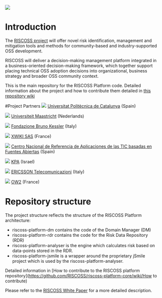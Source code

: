 ![](https://github.com/riscoss/riscoss-platform-core/wiki/images/logo_riscoss_DSP.png)
# Introduction

The [RISCOSS project](http://www.riscoss.eu) will offer novel risk identification, management and mitigation tools and methods for community-based and industry-supported OSS development. 

RISCOSS will deliver a decision-making management platform integrated in a business-oriented decision-making framework, which together support placing technical OSS adoption decisions into organizational, business strategy and broader OSS community context.

This is the main repository for the RISCOSS Platform code. Detailed information about the project and how to contribute them detailed in  [this repository wiki](https://github.com/RISCOSS/riscoss-platform-core/wiki)

#Project Partners
![](https://github.com/riscoss/riscoss-platform-core/wiki/images/partners/upc_logo.jpg) [Universitat Politècnica de Catalunya](http://www.upc.edu/) (Spain) <br>

![](https://github.com/riscoss/riscoss-platform-core/wiki/images/partners/maastricht_logo.jpg) [Universiteit Maastricht](http://www.maastrichtuniversity.nl/) (Nederlands) <br>

![](https://github.com/riscoss/riscoss-platform-core/wiki/images/partners/FBK_logo.jpg) [Fondazione Bruno Kessler](http://www.fbk.eu/) (Italy) <br>

![](https://github.com/riscoss/riscoss-platform-core/wiki/images/partners/xwiki_logo.jpg) [XWIKI SAS](http://www.xwiki.com/en/) (France)  <br>

![](https://github.com/riscoss/riscoss-platform-core/wiki/images/partners/cenatic_logo.jpg) [Centro Nacional de Referencia de Aplicaciones de las TIC basadas en Fuentes Abiertas](http://www.cenatic.es/) (Spain) <br>

 ![](https://github.com/riscoss/riscoss-platform-core/wiki/images/partners/kpa_logo.jpg) [KPA](http://www.kpa-group.com/) (Israel) <br>

 ![](https://github.com/riscoss/riscoss-platform-core/wiki/images/partners/ericsson_logo.jpg) [ERICSSON Telecomunicazioni](http://www.ericsson.com/it) (Italy) <br>

 ![](https://github.com/riscoss/riscoss-platform-core/wiki/images/partners/ow2_logo.jpg) [OW2](http://www.ow2.org/) (France) <br>
 
# Repository structure

The project structure reflects the structure of the RISCOSS Platform architecture:

* riscoss-platform-dm contains the code of the Domain Manager (DM)
* riscoss-platform-rdr contains the code for the Risk Data Repository (RDR)
* riscoss-platform-analyser is the engine which calculates risk based on data-points stored in the RDR.
* riscoss-platform-jsmile is a wrapper around the proprietary jSmile project which is used by the riscoss-platform-analyser.

Detailed information in  [How to contribute to the RISCOSS platform repository](https://github.com/RISCOSS/riscoss-platform-core/wiki/How to contribute) 

Please refer to the [RISCOSS White Paper](http://www.riscoss.eu/bin/download/Discover/Whitepaper/RISCOSS-Whitepaper.pdf) for a more detailed description.


